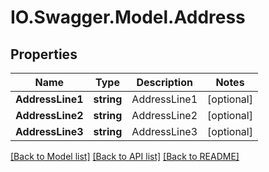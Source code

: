 # IO.Swagger.Model.Address
## Properties

Name | Type | Description | Notes
------------ | ------------- | ------------- | -------------
**AddressLine1** | **string** | AddressLine1 | [optional] 
**AddressLine2** | **string** | AddressLine2 | [optional] 
**AddressLine3** | **string** | AddressLine3 | [optional] 

[[Back to Model list]](../README.md#documentation-for-models) [[Back to API list]](../README.md#documentation-for-api-endpoints) [[Back to README]](../README.md)

